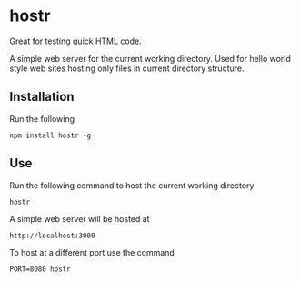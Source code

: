hostr
=====

Great for testing quick HTML code.  

A simple web server for the current working directory.  Used for hello world style web sites hosting only files in current directory structure.


Installation
------------

Run the following

	npm install hostr -g

Use
---

Run the following command to host the current working directory

	hostr
	
A simple web server will be hosted at 

	http://localhost:3000

To host at a different port use the command

	PORT=8080 hostr
